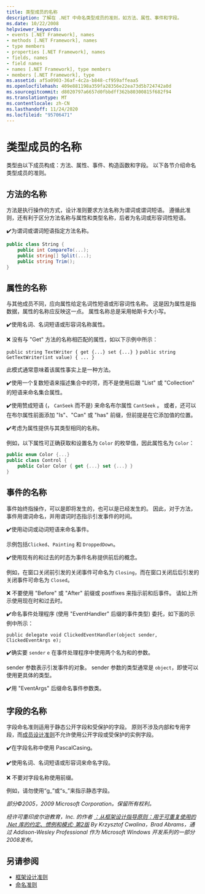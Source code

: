 ```yaml
---
title: 类型成员的名称
description: 了解在 .NET 中命名类型成员的准则，如方法、属性、事件和字段。
ms.date: 10/22/2008
helpviewer_keywords:
- events [.NET Framework], names
- methods [.NET Framework], names
- type members
- properties [.NET Framework], names
- fields, names
- field names
- names [.NET Framework], type members
- members [.NET Framework], type
ms.assetid: af5a0903-36af-4c2a-b848-cf959affeaa5
ms.openlocfilehash: 409e881198a359fa28356e22ea73d5b724742a0d
ms.sourcegitcommit: d8020797a6657d0fbbdff362b80300815f682f94
ms.translationtype: MT
ms.contentlocale: zh-CN
ms.lasthandoff: 11/24/2020
ms.locfileid: "95706471"
---
```

# <a name="names-of-type-members"></a>类型成员的名称

类型由以下成员构成：方法、属性、事件、构造函数和字段。 以下各节介绍命名类型成员的准则。

## <a name="names-of-methods"></a>方法的名称

 方法是执行操作的方式，设计准则要求方法名称为谓词或谓词短语。 遵循此准则，还有利于区分方法名称与属性和类型名称，后者为名词或形容词性短语。

 ✔️为谓词或谓词短语指定方法名称。

```csharp
public class String {
    public int CompareTo(...);
    public string[] Split(...);
    public string Trim();
}
```

## <a name="names-of-properties"></a>属性的名称

 与其他成员不同，应向属性给定名词性短语或形容词性名称。 这是因为属性是指数据，属性的名称应反映这一点。 属性名称总是采用帕斯卡大小写。

 ✔️使用名词、名词短语或形容词名称属性。

 ❌ 没有与 "Get" 方法的名称相匹配的属性，如以下示例中所示：

 `public string TextWriter { get {...} set {...} }` `public string GetTextWriter(int value) { ... }`

 此模式通常意味着该属性事实上是一种方法。

 ✔️使用一个复数短语来描述集合中的项，而不是使用后跟 "List" 或 "Collection" 的短语来命名集合属性。

 ✔️使用赞成短语 (， `CanSeek` 而不是) 来命名布尔属性 `CantSeek` 。 或者，还可以在布尔属性前面添加 "Is"、"Can" 或 "has" 前缀，但前提是在它添加值的位置。

 ✔️考虑为属性提供与其类型相同的名称。

 例如，以下属性可正确获取和设置名为 `Color` 的枚举值，因此属性名为 `Color`：

```csharp
public enum Color {...}
public class Control {
    public Color Color { get {...} set {...} }
}
```

## <a name="names-of-events"></a>事件的名称

 事件始终指操作，可以是即将发生的，也可以是已经发生的。 因此，对于方法，事件用谓词命名，并用谓词时态指示引发事件的时间。

 ✔️使用动词或动词短语来命名事件。

 示例包括`Clicked`、`Painting` 和 `DroppedDown`。

 ✔️使用现有的和过去的时态为事件名称提供前后的概念。

 例如，在窗口关闭前引发的关闭事件可命名为 `Closing`，而在窗口关闭后后引发的关闭事件可命名为 `Closed`。

 ❌ 不要使用 "Before" 或 "After" 前缀或 postfixes 来指示前和后事件。 请如上所示使用现在时和过去时。

 ✔️命名事件处理程序 (使用 "EventHandler" 后缀的事件类型) 委托，如下面的示例中所示：

 `public delegate void ClickedEventHandler(object sender, ClickedEventArgs e);`

 ✔️确实要 `sender` `e` 在事件处理程序中使用两个名为和的参数。

 sender 参数表示引发事件的对象。 sender 参数的类型通常是 `object`，即使可以使用更具体的类型。

 ✔️用 "EventArgs" 后缀命名事件参数类。

## <a name="names-of-fields"></a>字段的名称

 字段命名准则适用于静态公开字段和受保护的字段。 原则不涉及内部和专用字段，而[成员设计准则](member.md)不允许使用公开字段或受保护的实例字段。

 ✔️在字段名称中使用 PascalCasing。

 ✔️使用名词、名词短语或形容词来命名字段。

 ❌ 不要对字段名称使用前缀。

 例如，请勿使用“g_”或“s_”来指示静态字段。

 *部分©2005，2009 Microsoft Corporation。保留所有权利。*

 *经许可重印皮尔逊教育，Inc. 的作者 [：从框架设计指导原则：用于可重复使用的 .Net 库的约定、惯例和模式; 第2版](https://www.informit.com/store/framework-design-guidelines-conventions-idioms-and-9780321545619) By Krzysztof Cwalina，Brad Abrams，通过 Addison-Wesley Professional 作为 Microsoft Windows 开发系列的一部分2008发布。*

## <a name="see-also"></a>另请参阅

- [框架设计准则](index.md)
- [命名准则](naming-guidelines.md)
